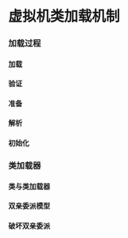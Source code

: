 
# 虚拟机类加载机制

### 加载过程

#### 加载 


#### 验证

#### 准备

#### 解析

#### 初始化

### 类加载器

#### 类与类加载器

#### 双亲委派模型

#### 破坏双亲委派